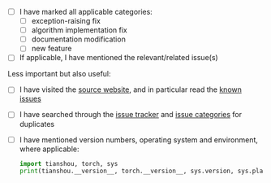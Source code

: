 - [ ] I have marked all applicable categories:
    + [ ] exception-raising fix
    + [ ] algorithm implementation fix
    + [ ] documentation modification
    + [ ] new feature
- [ ] If applicable, I have mentioned the relevant/related issue(s)

Less important but also useful:

- [ ] I have visited the [source website], and in particular read the [known issues]
- [ ] I have searched through the [issue tracker] and [issue categories] for duplicates
- [ ] I have mentioned version numbers, operating system and environment, where applicable:
  ```python
  import tianshou, torch, sys
  print(tianshou.__version__, torch.__version__, sys.version, sys.platform)
  ```

  [source website]: https://github.com/thu-ml/tianshou
  [known issues]: https://github.com/thu-ml/tianshou/#faq-and-known-issues
  [issue categories]: https://github.com/thu-ml/tianshou/projects/2
  [issue tracker]: https://github.com/thu-ml/tianshou/issues?q=
